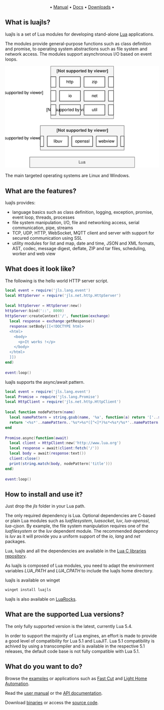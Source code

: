 <div align="center">

•
[Manual](https://github.com/javalikescript/luajls/blob/master/doc_topics/manual.md "User manual")
•
[Docs](https://javalikescript.github.io/luajls/ "API documentation")
•
[Downloads](https://github.com/javalikescript/luajls/releases/latest "Release binaries")
•

</div>


## What is luajls?

luajls is a set of Lua modules for developing stand-alone [Lua](https://www.lua.org/) applications.

The modules provide general-purpose functions such as class definition and promise, to operating system abstractions such as file system and network access.
The modules support asynchronous I/O based on event loops.

<img src="./luajls.svg" alt="luajls stands on the shoulders of giants">

The main targeted operating systems are Linux and Windows.

## What are the features?

luajls provides:
* language basics such as class definition, logging, exception, promise, event loop, threads, processes
* file system manipulation, I/O, file and networking access, serial communication, pipe, streams
* TCP, UDP, HTTP, WebSocket, MQTT client and server with support for secured communication using SSL
* utility modules for list and map, date and time, JSON and XML formats, AST, codec, message digest, deflate, ZIP and tar files, scheduling, worker and web view

## What does it look like?

The following is the hello world HTTP server script.

```lua
local event = require('jls.lang.event')
local HttpServer = require('jls.net.http.HttpServer')

local httpServer = HttpServer:new()
httpServer:bind('::', 8000)
httpServer:createContext('/', function(exchange)
  local response = exchange:getResponse()
  response:setBody([[<!DOCTYPE html>
  <html>
    <body>
      <p>It works !</p>
    </body>
  </html>
  ]])
end)

event:loop()
```

luajls supports the async/await pattern.

```lua
local event = require('jls.lang.event')
local Promise = require('jls.lang.Promise')
local HttpClient = require('jls.net.http.HttpClient')

local function nodePattern(name)
  local namePattern = string.gsub(name, '%a', function(a) return '['..string.lower(a)..string.upper(a)..']' end)
  return '<%s*'..namePattern..'%s*>%s*([^<]*)%s*<%s*/%s*'..namePattern..'%s*>'
end

Promise.async(function(await)
  local client = HttpClient:new('http://www.lua.org')
  local response = await(client:fetch('/'))
  local body = await(response:text())
  client:close()
  print(string.match(body, nodePattern('title')))
end)

event:loop()
```

## How to install and use it?

Just drop the *jls* folder in your Lua path.

The only required dependency is Lua.
Optional dependencies are C-based or plain Lua modules such as *luafilesystem*, *luasocket*, *luv*, *lua-openssl*, *lua-cjson*.
By example, the file system manipulation requires one of the *luafilesystem* or the *luv* dependent module.
The recommended dependency is *luv* as it will provide you a uniform support of the *io*, *lang* and *net* packages.

Lua, luajls and all the dependencies are available in the [Lua C libraries repository](https://github.com/javalikescript/luaclibs).

As luajls is composed of Lua modules, you need to adapt the environment variables *LUA_PATH* and *LUA_CPATH* to include the luajls home directory.

luajls is available on winget 
```sh
winget install luajls
```

luajls is also available on [LuaRocks](https://luarocks.org/modules/javalikescript/luajls).


## What are the supported Lua versions?

The only fully supported version is the latest, currently Lua 5.4.

In order to support the majority of Lua engines, an effort is made to provide a good level of compatibility for Lua 5.1 and LuaJIT.
Lua 5.1 compatibility is achived by using a transcompiler and is available in the respective 5.1 releases, the default code base is not fully compatible with Lua 5.1.


## What do you want to do?

Browse the [examples](https://github.com/javalikescript/luajls/tree/master/examples)
or applications such as [Fast Cut](https://github.com/javalikescript/fcut) and [Light Home Automation](https://github.com/javalikescript/lha).

Read the [user manual](https://github.com/javalikescript/luajls/blob/master/doc_topics/manual.md) or the [API documentation](https://javalikescript.github.io/luajls/).

Download [binaries](https://github.com/javalikescript/luajls/releases/latest "Windows 64bits, Linux 64bits, WD MyCloud (Gen1, Sequoia), Raspberry Pi (3 Model B+)") or access the [source code](https://github.com/javalikescript/luajls).
